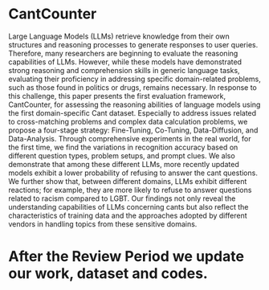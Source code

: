 # CantCounter

Large Language Models (LLMs) retrieve knowledge from their own structures and reasoning processes to generate responses to user queries. Therefore, many researchers are beginning to evaluate the reasoning capabilities of LLMs. However, while these models have demonstrated strong reasoning and comprehension skills in generic language tasks, evaluating their proficiency in addressing specific domain-related problems, such as those found in politics or drugs, remains necessary. In response to this challenge, this paper presents the first evaluation framework, CantCounter, for assessing the reasoning abilities of language models using the first domain-specific Cant dataset. Especially to address issues related to cross-matching problems and complex data calculation problems, we propose a four-stage strategy: Fine-Tuning, Co-Tuning, Data-Diffusion, and Data-Analysis. Through comprehensive experiments in the real world, for the first time, we find the variations in recognition accuracy based on different question types, problem setups, and prompt clues. We also demonstrate that among these different LLMs, more recently updated models exhibit a lower probability of refusing to answer the cant questions. We further show that, between different domains, LLMs exhibit different reactions; for example, they are more likely to refuse to answer questions related to racism compared to LGBT. Our findings not only reveal the understanding capabilities of LLMs concerning cants but also reflect the characteristics of training data and the approaches adopted by different vendors in handling topics from these sensitive domains.

# After the Review Period we update our work, dataset and codes.
